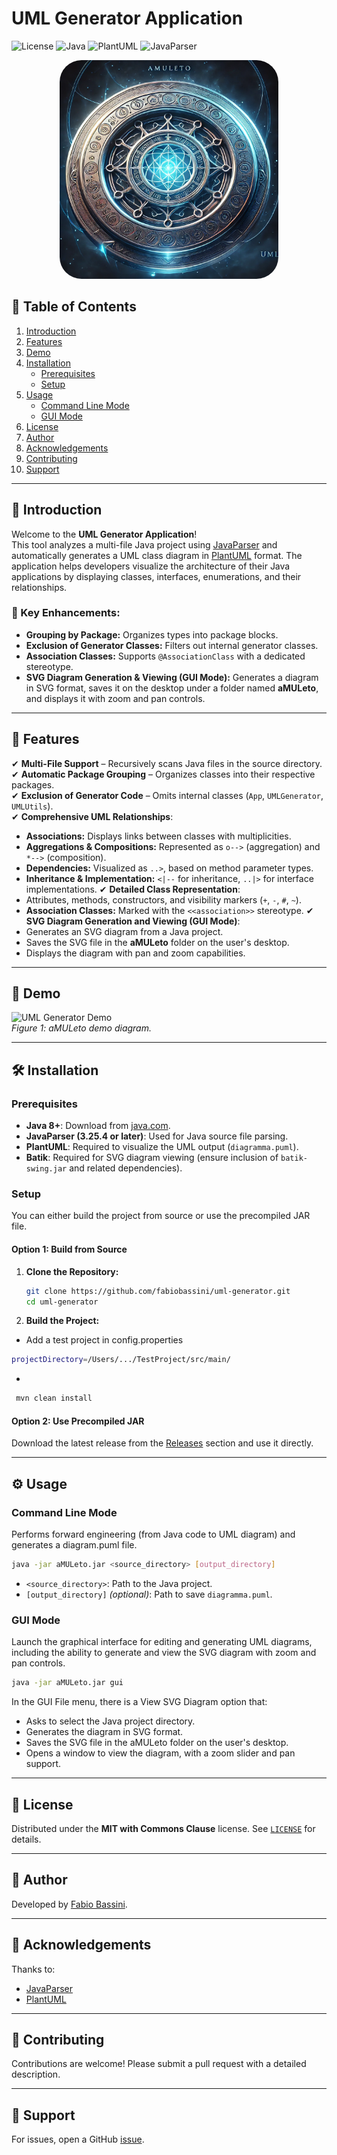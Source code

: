 # UML Generator Application

![License](https://img.shields.io/badge/license-MIT%20with%20Commons%20Clause-blue.svg)
![Java](https://img.shields.io/badge/Java-8%2B-blue.svg)
![PlantUML](https://img.shields.io/badge/PlantUML-1.2021.14-blue.svg)
![JavaParser](https://img.shields.io/badge/JavaParser-3.25.4-blue.svg)

<div align="center">
  <img src="https://github.com/fabiobassini/aMULeto/blob/main/demo/amuleto.png" alt="Header" width="350" style="border-radius: 35px;"/>
</div>

## 📑 Table of Contents

1. [Introduction](#introduction)
2. [Features](#features)
3. [Demo](#demo)
4. [Installation](#installation)
   - [Prerequisites](#prerequisites)
   - [Setup](#setup)
5. [Usage](#usage)
   - [Command Line Mode](#command-line-mode)
   - [GUI Mode](#gui-mode)
6. [License](#license)
7. [Author](#author)
8. [Acknowledgements](#acknowledgements)
9. [Contributing](#contributing)
10. [Support](#support)

---

## 📌 Introduction

Welcome to the **UML Generator Application**!  
This tool analyzes a multi-file Java project using [JavaParser](https://javaparser.org/) and automatically generates a UML class diagram in [PlantUML](http://plantuml.com/) format. The application helps developers visualize the architecture of their Java applications by displaying classes, interfaces, enumerations, and their relationships.

### 🔹 Key Enhancements:
- **Grouping by Package:** Organizes types into package blocks.
- **Exclusion of Generator Classes:** Filters out internal generator classes.
- **Association Classes:** Supports `@AssociationClass` with a dedicated stereotype.
- **SVG Diagram Generation & Viewing (GUI Mode):** Generates a diagram in SVG format, saves it on the desktop under a folder named **aMULeto**, and displays it with zoom and pan controls.

---

## 🚀 Features

✔ **Multi-File Support** – Recursively scans Java files in the source directory.  
✔ **Automatic Package Grouping** – Organizes classes into their respective packages.  
✔ **Exclusion of Generator Code** – Omits internal classes (`App`, `UMLGenerator`, `UMLUtils`).  
✔ **Comprehensive UML Relationships**:
  - **Associations:** Displays links between classes with multiplicities.
  - **Aggregations & Compositions:** Represented as `o-->` (aggregation) and `*-->` (composition).
  - **Dependencies:** Visualized as `..>`, based on method parameter types.
  - **Inheritance & Implementation:** `<|--` for inheritance, `..|>` for interface implementations.
✔ **Detailed Class Representation**:
  - Attributes, methods, constructors, and visibility markers (`+`, `-`, `#`, `~`).
  - **Association Classes:** Marked with the `<<association>>` stereotype.
✔ **SVG Diagram Generation and Viewing (GUI Mode)**:
  - Generates an SVG diagram from a Java project.
  - Saves the SVG file in the **aMULeto** folder on the user's desktop.
  - Displays the diagram with pan and zoom capabilities.

---

## 🎥 Demo

![UML Generator Demo](https://github.com/fabiobassini/aMULeto/blob/main/demo/amuleto.gif)  
*Figure 1: aMULeto demo diagram.*

---

## 🛠️ Installation

### Prerequisites
- **Java 8+**: Download from [java.com](https://www.java.com/download/).
- **JavaParser (3.25.4 or later)**: Used for Java source file parsing.
- **PlantUML**: Required to visualize the UML output (`diagramma.puml`).
- **Batik**: Required for SVG diagram viewing (ensure inclusion of `batik-swing.jar` and related dependencies).

### Setup
You can either build the project from source or use the precompiled JAR file.

#### Option 1: Build from Source
1. **Clone the Repository:**
   ```bash
   git clone https://github.com/fabiobassini/uml-generator.git
   cd uml-generator
   ```
2. **Build the Project:**
  - Add a test project in config.properties
  ```bash
  projectDirectory=/Users/.../TestProject/src/main/
  ```
  
  - 
  ```bash
   mvn clean install
  ```

#### Option 2: Use Precompiled JAR
Download the latest release from the [Releases](https://github.com/fabiobassini/aMULeto/releases) section and use it directly.

---

## ⚙️ Usage

### Command Line Mode
Performs forward engineering (from Java code to UML diagram) and generates a diagram.puml file.

```bash
java -jar aMULeto.jar <source_directory> [output_directory]
```

- `<source_directory>`: Path to the Java project.
- `[output_directory]` *(optional)*: Path to save `diagramma.puml`.


### GUI Mode
Launch the graphical interface for editing and generating UML diagrams, including the ability to generate and view the SVG diagram with zoom and pan controls.
```bash
java -jar aMULeto.jar gui
```

In the GUI File menu, there is a View SVG Diagram option that:

- Asks to select the Java project directory.
- Generates the diagram in SVG format.
- Saves the SVG file in the aMULeto folder on the user's desktop.
- Opens a window to view the diagram, with a zoom slider and pan support.

---


## 📜 License

Distributed under the **MIT with Commons Clause** license. See [`LICENSE`](LICENSE) for details.

---

## 👤 Author

Developed by [Fabio Bassini](https://github.com/fabiobassini).

---

## 🙌 Acknowledgements

Thanks to:
- [JavaParser](https://javaparser.org/)
- [PlantUML](http://plantuml.com/)

---

## 🤝 Contributing

Contributions are welcome! Please submit a pull request with a detailed description.

---

## 📩 Support

For issues, open a GitHub [issue](https://github.com/fabiobassini/uml-generator/issues).




